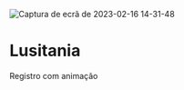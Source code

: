 ![Captura de ecrã de 2023-02-16 14-31-48](https://user-images.githubusercontent.com/124325604/219443053-a4d235cd-9667-48d0-a8ea-361bf6095a2b.png)
# Lusitania
Registro com animação
